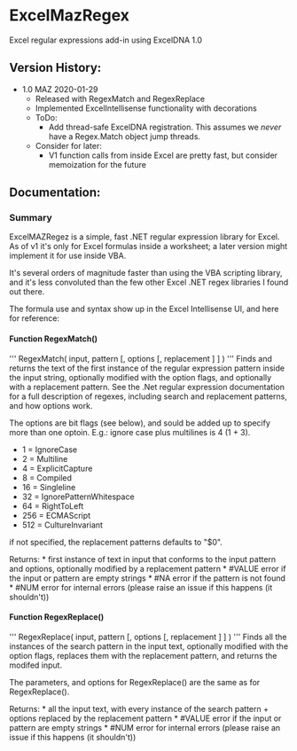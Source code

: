 # ExcelMazRegex
 Excel regular expressions add-in using ExcelDNA 1.0

 ## Version History:
 - 1.0 MAZ 2020-01-29
   - Released with RegexMatch and RegexReplace
   - Implemented ExcelIntellisense functionality with decorations
   - ToDo: 
     - Add thread-safe ExcelDNA registration. This assumes we *never* have a Regex.Match object jump threads.
   - Consider for later: 
     - V1 function calls from inside Excel are pretty fast, but consider memoization for the future

## Documentation:
### Summary
ExcelMAZRegez is a simple, fast .NET regular expression library for Excel. 
As of v1 it's only for Excel formulas inside a worksheet; a later version might implement it for use inside VBA.

It's several orders of magnitude faster than using the VBA scripting library, and it's less convoluted than the few other Excel .NET regex libraries I found out there.

The formula use and syntax show up in the Excel Intellisense UI, and here for reference:

#### Function RegexMatch()
'''
RegexMatch( input, pattern [, options [, replacement ] ] )
'''
Finds and returns the text of the first instance of the regular expression pattern inside the input string, optionally modified with the option flags, and optionally with a replacement pattern.
See the .Net regular expression documentation for a full description of regexes, including search and replacement patterns, and how options work.

The options are bit flags (see below), and sould be added up to specify more than one optoin. E.g.: ignore case plus multilines is 4 (1 + 3).
* 1 = IgnoreCase
* 2 = Multiline
* 4 = ExplicitCapture
* 8 = Compiled
* 16 = Singleline
* 32 = IgnorePatternWhitespace
* 64 = RightToLeft
* 256 = ECMAScript
* 512 = CultureInvariant

if not specified, the replacement patterns defaults to "$0".

Returns:
    * first instance of text in input that conforms to the input pattern and options, optionally modified by a replacement pattern
    * #VALUE error if the input or pattern are empty strings
    * #NA error if the pattern is not found
    * #NUM error for internal errors (please raise an issue if this happens (it shouldn't))


#### Function RegexReplace()
'''
RegexReplace( input, pattern [, options [, replacement ] ] )
'''
Finds all the instances of the search pattern in the input text, optionally modified with the option flags, replaces them with the replacement pattern, and returns the modifed input.

The parameters, and options for RegexReplace() are the same as for RegexReplace().

Returns:
    * all the input text, with every instance of the search pattern + options replaced by the replacement pattern
    * #VALUE error if the input or pattern are empty strings
    * #NUM error for internal errors (please raise an issue if this happens (it shouldn't))
